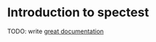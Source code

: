 # Introduction to spectest

TODO: write [great documentation](http://jacobian.org/writing/what-to-write/)
